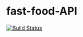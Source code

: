 # fast-food-API
[![Build Status](https://travis-ci.org/<wasibani-roy>/<fast-food-API>.svg?branch=api)](https://travis-ci.org/<wasibani-roy>/<fast-food-API>)

